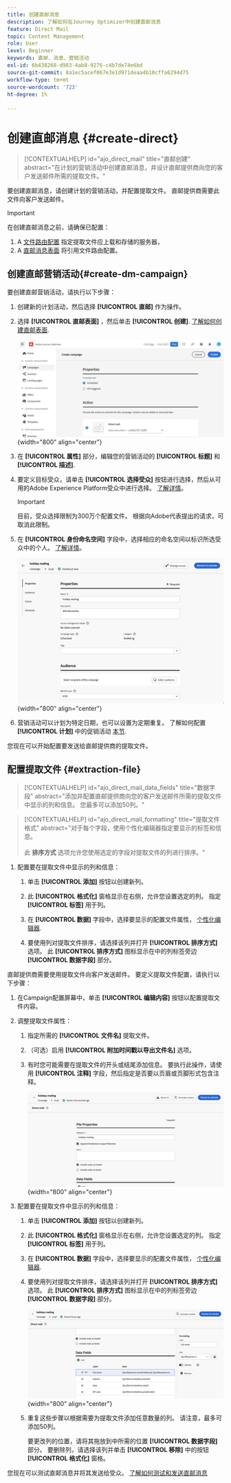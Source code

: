 ```yaml
---
title: 创建直邮消息
description: 了解如何在Journey Optimizer中创建直邮消息
feature: Direct Mail
topic: Content Management
role: User
level: Beginner
keywords: 直邮、消息、营销活动
exl-id: 6b438268-d983-4ab8-9276-c4b7de74e6bd
source-git-commit: 8a1ec5acef067e3e1d971deaa4b10cffa6294d75
workflow-type: tm+mt
source-wordcount: '723'
ht-degree: 1%

---
```


# 创建直邮消息 {#create-direct}

>[!CONTEXTUALHELP]
>id="ajo_direct_mail"
>title="直邮创建"
>abstract="在计划的营销活动中创建直邮消息，并设计直邮提供商向您的客户发送邮件所需的提取文件。"

要创建直邮消息，请创建计划的营销活动，并配置提取文件。 直邮提供商需要此文件向客户发送邮件。

>[!IMPORTANT]
>
>在创建直邮消息之前，请确保已配置：
>
>1. A [文件路由配置](../direct-mail/direct-mail-configuration.md#file-routing-configuration) 指定提取文件应上载和存储的服务器，
>1. A [直邮消息表面](../direct-mail/direct-mail-configuration.md#direct-mail-surface) 将引用文件路由配置。


## 创建直邮营销活动{#create-dm-campaign}

要创建直邮营销活动，请执行以下步骤：

1. 创建新的计划活动，然后选择 **[!UICONTROL 直邮]** 作为操作。

1. 选择 **[!UICONTROL 直邮表面]** ，然后单击 **[!UICONTROL 创建]**. [了解如何创建直邮表面](direct-mail-configuration.md#direct-mail-surface).

   ![](assets/direct-mail-campaign.png){width="800" align="center"}

1. 在 **[!UICONTROL 属性]** 部分，编辑您的营销活动的 **[!UICONTROL 标题]** 和 **[!UICONTROL 描述]**.

1. 要定义目标受众，请单击 **[!UICONTROL 选择受众]** 按钮进行选择，然后从可用的Adobe Experience Platform受众中进行选择。 [了解详情](../audience/about-audiences.md)。

   >[!IMPORTANT]
   >
   >目前，受众选择限制为300万个配置文件。 根据向Adobe代表提出的请求，可取消此限制。

1. 在 **[!UICONTROL 身份命名空间]** 字段中，选择相应的命名空间以标识所选受众中的个人。 [了解详情](../event/about-creating.md#select-the-namespace)。

   ![](assets/direct-mail-campaign-properties.png){width="800" align="center"}

1. 营销活动可以计划为特定日期，也可以设置为定期重复。 了解如何配置 **[!UICONTROL 计划]** 中的促销活动 [本节](../campaigns/create-campaign.md#schedule).

您现在可以开始配置要发送给直邮提供商的提取文件。

## 配置提取文件 {#extraction-file}

>[!CONTEXTUALHELP]
>id="ajo_direct_mail_data_fields"
>title="数据字段"
>abstract="添加并配置直邮提供商向您的客户发送邮件所需的提取文件中显示的列和信息。 您最多可以添加50列。"

>[!CONTEXTUALHELP]
>id="ajo_direct_mail_formatting"
>title="提取文件格式"
>abstract="对于每个字段，使用个性化编辑器指定要显示的标签和信息。 <br/><br/> 此 <b>排序方式</b> 选项允许您使用选定的字段对提取文件的列进行排序。"

1. 配置要在提取文件中显示的列和信息：

   1. 单击 **[!UICONTROL 添加]** 按钮以创建新列。

   1. 此 **[!UICONTROL 格式化]** 窗格显示在右侧，允许您设置选定的列。 指定 **[!UICONTROL 标签]** 用于列。

   1. 在 **[!UICONTROL 数据]** 字段中，选择要显示的配置文件属性， [个性化编辑器](../personalization/personalization-build-expressions.md).

   1. 要使用列对提取文件排序，请选择该列并打开 **[!UICONTROL 排序方式]** 选项。 此 **[!UICONTROL 排序方式]** 图标显示在中的列标签旁边 **[!UICONTROL 数据字段]** 部分。







直邮提供商需要使用提取文件向客户发送邮件。 要定义提取文件配置，请执行以下步骤：

1. 在Campaign配置屏幕中，单击 **[!UICONTROL 编辑内容]** 按钮以配置提取文件内容。

1. 调整提取文件属性：

   1. 指定所需的 **[!UICONTROL 文件名]** 提取文件。

   1. （可选）启用 **[!UICONTROL 附加时间戳以导出文件名]** 选项。

   1. 有时您可能需要在提取文件的开头或结尾添加信息。 要执行此操作，请使用 **[!UICONTROL 注释]** 字段，然后指定是否要以页眉或页脚形式包含注释。

      ![](assets/direct-mail-properties.png){width="800" align="center"}

1. 配置要在提取文件中显示的列和信息：

   1. 单击 **[!UICONTROL 添加]** 按钮以创建新列。

   1. 此 **[!UICONTROL 格式化]** 窗格显示在右侧，允许您设置选定的列。 指定 **[!UICONTROL 标签]** 用于列。

   1. 在 **[!UICONTROL 数据]** 字段中，选择要显示的配置文件属性， [个性化编辑器](../personalization/personalization-build-expressions.md).

   1. 要使用列对提取文件排序，请选择该列并打开 **[!UICONTROL 排序方式]** 选项。 此 **[!UICONTROL 排序方式]** 图标显示在中的列标签旁边 **[!UICONTROL 数据字段]** 部分。

      ![](assets/direct-mail-content.png){width="800" align="center"}

   1. 重复这些步骤以根据需要为提取文件添加任意数量的列。 请注意，最多可添加50列。

      要更改列的位置，请将其拖放到中所需的位置 **[!UICONTROL 数据字段]** 部分。 要删除列，请选择该列并单击 **[!UICONTROL 移除]** 中的按钮 **[!UICONTROL 格式化]** 窗格。

您现在可以测试直邮消息并将其发送给受众。 [了解如何测试和发送直邮消息](test-send-direct-mail.md)
